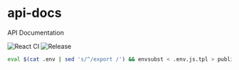 # api-docs
API Documentation

![React CI](https://github.com/sisa-cafe/api-docs/workflows/React%20CI/badge.svg?branch=dev)
![Release](https://github.com/sisa-cafe/api-docs/workflows/Release/badge.svg)

```sh
eval $(cat .env | sed 's/^/export /') && envsubst < .env.js.tpl > public/static/js/env.js
```
